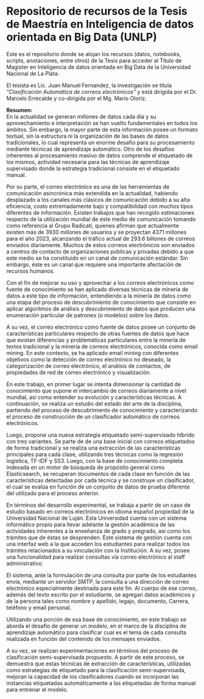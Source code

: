 # Repositorio de recursos de la Tesis de Maestría en Inteligencia de datos orientada en Big Data (UNLP)

Este es el repositorio donde se alojan los recursos (datos, notebooks, scripts, anotaciones, entre otros) de la Tesis para acceder al Título de Magister en Inteligencia de datos orientada en Big Data de la Universidad Nacional de La Plata.

El tesista es Lic. Juan Manuel Fernandez, la investigación se titula _"Clasificación Automática de correos electrónicos"_ y está dirigida por el Dr. Marcelo Errecalde y co-dirigida por el Mg. Mario Oloriz.

__Resumen:__<br />
En la actualidad se generan millones de datos cada día y su aprovechamiento e interpretación se han vuelto fundamentales en todos los ámbitos. Sin embargo, la mayor parte de esta información posee un formato textual, sin la estructura ni la organización de las bases de datos tradicionales, lo cual representa un enorme desafío para su procesamiento mediante técnicas de aprendizaje automático. Otro de los desafíos inherentes al procesamiento masivo de datos comprende el etiquetado de los mismos, actividad necesaria para las técnicas de aprendizaje supervisado donde la estrategia tradicional consiste en el etiquetado manual.

Por su parte, el correo electrónico es una de las herramientas de comunicación asincrónica más extendida en la actualidad, habiendo desplazado a los canales más clásicos de comunicación debido a su alta eficiencia, costo extremadamente bajo y compatibilidad con muchos tipos diferentes de información. Existen trabajos que han recogido estimaciones respecto de la utilización mundial de este medio de comunicación tomando como referencia al Grupo Radicati, quienes afirman que actualmente existen más de 3930 millones de usuarios y se proyectan 4371 millones para el año 2023, alcanzando el tráfico actual de 293.6 billones de correos enviados diariamente. Muchos de estos correos electrónicos son enviados a centros de contacto de organizaciones públicas y privadas debido a que este medio se ha constituido en un canal de comunicación estándar. Sin embargo, éste es un canal que requiere una importante afectación de recursos humanos.

Con el fin de mejorar su uso y aprovechar a los correos electrónicos como fuente de conocimiento se han aplicado diversas técnicas de minería de datos a este tipo de información, entendiendo a la minería de datos como una etapa del proceso de descubrimiento de conocimiento que consiste en aplicar algoritmos de análisis y descubrimiento de datos que producen una enumeración particular de patrones (o modelos) sobre los datos.

A su vez, el correo electrónico como fuente de datos posee un conjunto de características particulares respecto de otras fuentes de datos que hace que existan diferencias y problemáticas particulares entre la minería de textos tradicional y la minería de correos electrónicos, conocida como email mining.
En este contexto, se ha aplicado email mining con diferentes objetivos como la detección de correo electrónico no deseado, la categorización de correo electrónico, el análisis de contactos, de propiedades de red de correo electrónico y visualización.

En este trabajo, en primer lugar se intenta dimensionar la cantidad de conocimiento que supone el intercambio de correos diariamente a nivel mundial, así como entender su evolución y características técnicas. A continuación, se realiza un estudio del estado del arte de la disciplina, partiendo del proceso de descubrimiento de conocimiento y caracterizando el proceso de construcción de un clasificador automático de correos electrónicos.

Luego, propone una nueva estrategia etiquetado semi-supervisado híbrido con tres variantes. Se parte de de una base inicial con correos etiquetados de forma tradicional y se realiza una extracción de las características principales para cada clase, utilizando tres técnicas como la regresión logística, TF-IDF y SS3. Luego, con la base de conocimiento completa indexada en un motor de búsqueda de propósito general como Elasticsearch, se recuperan documentos de cada clase en función de las características detectadas por cada técnica y se construye un clasificador, el cual se evalúa en función de un conjunto de datos de prueba diferente del utilizado para el proceso anterior. 

En términos del desarrollo experimental, se trabaja a partir de un caso de estudio basado en correos electrónicos en idioma español propiedad de la Universidad Nacional de Luján. Esta Universidad cuenta con un sistema informático propio para llevar adelante la gestión académica de las actividades inherentes a la enseñanza de grado y pregrado, así como los trámites que de éstas se desprenden. Este sistema de gestión cuenta con una interfaz web a la que acceden los estudiantes para realizar todos los trámites relacionados a su vinculación con la Institución. A su vez, posee una funcionalidad para realizar consultas vía correo electrónico al staff administrativo.

El sistema, ante la formulación de una consulta por parte de los estudiantes envía, mediante un servidor SMTP, la consulta a una dirección de correo electrónico especialmente destinada para este fin. Al cuerpo de ese correo, además del texto escrito por el estudiante, se agregan datos académicos y de la persona tales como nombre y apellido, legajo, documento, Carrera, teléfono y email personal.

Utilizando una porción de esa base de conocimiento, en este trabajo se aborda el desafío de generar un modelo, en el marco de la disciplina de aprendizaje automático para clasificar cual es el tema de cada consulta realizada en función del contenido de los mensajes enviados.

A su vez, se realizan experimentaciones en términos del proceso de clasificación semi-supervisada propuesto. A partir de este proceso, se demuestra que estas técnicas de extracción de características, utilizadas como estrategias de etiquetado para la clasificación semi-supervisada, mejoran la capacidad de los clasificadores cuando se incorporan las instancias etiquetadas automáticamente a las etiquetadas de forma manual para entrenar el modelo.
